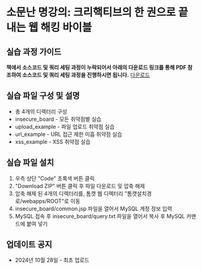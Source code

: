 # 소문난 명강의: 크리핵티브의 한 권으로 끝내는 웹 해킹 바이블

## 실습 과정 가이드
**책에서 소스코드 및 쿼리 세팅 과정이 누락되어서 아래의 다운로드 링크를 통해 PDF 참조하여 소스코드 및 쿼리 세팅 과정을 진행하시면 됩니다.**
[다운로드](https://github.com/crehacktive777/webhacking_book/raw/refs/heads/main/%5B%EB%B6%80%EB%A1%9D%5D%20%EA%B0%80%EC%83%81%20%ED%99%98%EA%B2%BD%20%EA%B5%AC%EC%B6%95_%ED%81%AC%EB%A6%AC%ED%95%B5%ED%8B%B0%EB%B8%8C%EC%9D%98%20%ED%95%9C%20%EA%B6%8C%EC%9C%BC%EB%A1%9C%20%EB%81%9D%EB%82%B4%EB%8A%94%20%EC%9B%B9%20%ED%95%B4%ED%82%B9%20%EB%B0%94%EC%9D%B4%EB%B8%94.pdf)

## 실습 파일 구성 및 설명
* 총 4개의 디렉터리 구성
* insecure_board - 모든 취약점별 실습
* upload_example - 파일 업로드 취약점 실습
* url_example - URL 접근 제한 미흡 취약점 실습
* xss_example - XSS 취약점 실습

## 실습 파일 설치
1. 우측 상단 "Code" 초록색 버튼 클릭
2. "Download ZIP" 버튼 클릭 후 파일 다운로드 및 압축 해제
3. 압축 해제 된 4개의 디렉터리를, 톰캣 웹 디렉터리 "톰캣설치경로/webapps/ROOT"로 이동
4. insecure_board/common.jsp 파일을 열어서 MySQL 계정 정보 입력
5. MySQL 접속 후 insecure_board/query.txt 파일을 열어서 복사 후 MySQL 커맨드에 붙여 넣기

## 업데이트 공지
* 2024년 10월 28일 - 최초 업로드

